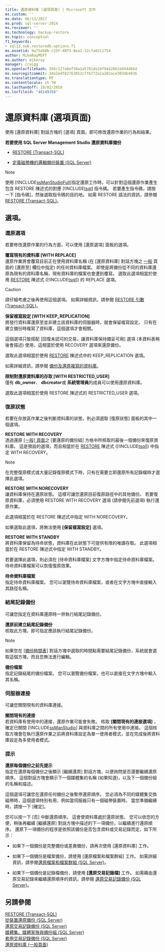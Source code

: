 ```yaml
---
title: 還原資料庫 (選項頁面) | Microsoft 文件
ms.custom: ''
ms.date: 06/13/2017
ms.prod: sql-server-2014
ms.reviewer: ''
ms.technology: backup-restore
ms.topic: conceptual
f1_keywords:
- sql12.swb.restoredb.options.f1
ms.assetid: 9a75d48b-c25f-40f3-8ea1-32cfa8211754
author: MikeRayMSFT
ms.author: mikeray
manager: craigg
ms.openlocfilehash: 266c127a8ef38a1a5701de24f9442861e604d84d
ms.sourcegitcommit: 3da2edf82763852cff6772a1a282ace3034b4936
ms.translationtype: MT
ms.contentlocale: zh-TW
ms.lasthandoff: 10/02/2018
ms.locfileid: "48149358"
---
```

# <a name="restore-database-options-page"></a>還原資料庫 (選項頁面)
  使用 [還原資料庫] 對話方塊的 [選項] 頁面，即可修改還原作業的行為和結果。  
  
 **若要使用 SQL Server Management Studio 還原資料庫備份**  
  
-   [RESTORE &#40;Transact-SQL&#41;](/sql/t-sql/statements/restore-statements-transact-sql)  
  
-   [定義磁帶機的邏輯備份裝置 &#40;SQL Server&#41;](define-a-logical-backup-device-for-a-tape-drive-sql-server.md)  
  
> [!NOTE]  
>  使用 [!INCLUDE[ssManStudioFull](../../includes/ssmanstudiofull-md.md)]指定還原工作時，可以針對這個還原作業產生包含 RESTORE 陳述式的對應 [!INCLUDE[tsql](../../includes/tsql-md.md)] 指令碼。 若要產生指令碼，請按一下 [指令碼]，然後選取指令碼的目的地。 如需 RESTORE 語法的資訊，請參閱 [RESTORE &#40;Transact-SQL&#41;](/sql/t-sql/statements/restore-statements-transact-sql)。  
  
## <a name="options"></a>選項。  
  
### <a name="restore-options"></a>還原選項  
 若要修改還原作業的行為方面，可以使用 [還原選項] 面板的選項。  
  
 **覆寫現有的資料庫 [WITH REPLACE]**  
 還原作業將會覆寫目前正在使用資料庫名稱 (在 [還原資料庫] 對話方塊之 [一般](../../integration-services/general-page-of-integration-services-designers-options.md) 頁面的 [還原至] 欄位中指定) 的任何資料庫檔案。 即使是將備份從不同的資料庫還原為現有的資料庫名稱，現有資料庫的檔案也會遭到覆寫。 選取此選項相當於使用 [RESTORE](/sql/t-sql/statements/restore-statements-arguments-transact-sql) 陳述式 ([!INCLUDE[tsql](../../includes/tsql-md.md)]) 的 REPLACE 選項。  
  
> [!CAUTION]  
>  請仔細考慮之後再使用這個選項。 如需詳細資訊，請參閱 [RESTORE 引數 &#40;Transact-SQL&#41;](/sql/t-sql/statements/restore-statements-arguments-transact-sql)。  
  
 **保留複寫設定 [WITH KEEP_REPLICATION]**  
 將發行資料庫還原至並非建立該資料庫的伺服器時，就會保留複寫設定。 只有在建立備份時複寫了資料庫，這個選項才會相關。  
  
 這個選項只能搭配 [回復未認可的交易，讓資料庫保持備妥可用] 選項 (本資料表稍後會描述) 使用，這相當於使用 RECOVERY 選項來還原備份。  
  
 選取此選項相當於使用 [RESTORE](/sql/t-sql/statements/restore-statements-transact-sql) 陳述式中的 KEEP_REPLICATION 選項。  
  
 如需詳細資訊，請參閱 [備份及還原複寫的資料庫](../replication/administration/back-up-and-restore-replicated-databases.md)。  
  
 **限制對還原資料庫的存取 [WITH RESTRICTED_USER]**  
 僅有 **db_owner**、 **dbcreator**或 **系統管理員**的成員可以使用還原資料庫。  
  
 選取此選項相當於使用 RESTORE 陳述式的 RESTRICTED_USER 選項。  
  
### <a name="recovery-state"></a>復原狀態  
 若要在存放區作業之後判斷資料庫的狀態，則必須選取 [復原狀態] 面板的其中一個選項。  
  
 **RESTORE WITH RECOVERY**  
 透過還原 [[一般] 頁面](../../integration-services/general-page-of-integration-services-designers-options.md)之 [要還原的備份組] 方格中所核取的最後一個備份來復原資料庫。 這是預設的選項，而且相當於在 [RESTORE](/sql/t-sql/statements/restore-statements-arguments-transact-sql) 陳述式 ([!INCLUDE[tsql](../../includes/tsql-md.md)]) 中指定 WITH RECOVERY。  
  
> [!NOTE]  
>  在完整復原模式或大量記錄復原模式下時，只有在需要立即還原所有記錄檔時才選擇此選項。  
  
 **RESTORE WITH NORECOVERY**  
 讓資料庫保持在還原狀態。 這樣可讓您還原目前復原路徑中的其他備份。 若要復原資料庫，必須使用 RESTORE WITH RECOVERY 選項 (請參閱先前選項) 執行還原作業。  
  
 此選項相當於在 RESTORE 陳述式中指定 WITH NORECOVERY。  
  
 如果選取此選項，將無法使用 **[保留複寫設定]** 選項。  
  
 **RESTORE WITH STANDBY**  
 將資料庫保留為待命狀態，資料庫在此狀態下可提供有限的唯讀存取。 此選項相當於在 RESTORE 陳述式中指定 WITH STANDBY。  
  
 若要選擇此選項，則必須在 [待命資料庫檔案] 文字方塊中指定待命資料庫檔案。 待命資料庫檔案可以恢復復原效果。  
  
 **待命資料庫檔案**  
 指定待命資料庫檔案。 您可以瀏覽待命資料庫檔案，或者在文字方塊中直接輸入其路徑名稱。  
  
### <a name="tail-log-backup"></a>結尾記錄備份  
 可讓您指定在資料庫還原時一併執行結尾記錄備份。  
  
 **還原前建立結尾記錄備份**  
 核取此方塊，即可指定應該執行結尾記錄備份。  
  
> [!NOTE]  
>  如果您在 [[備份時間表]](backup-timeline.md) 對話方塊中選取的時間點需要結尾記錄備份，系統就會選取這個方塊，而且您無法進行編輯。  
  
 **備份檔案**  
 指定記錄結尾的備份檔案。 您可以瀏覽備份檔案，也可以直接在文字方塊中輸入其名稱。  
  
### <a name="server-connections"></a>伺服器連接  
 可讓您關閉現有的資料庫連接。  
  
 **關閉現有的連接**  
 若資料庫有使用中的連接，還原作業可能會失敗。 核取 **[關閉現有的連接選項]** ，確定已關閉 [!INCLUDE[ssManStudio](../../includes/ssmanstudio-md.md)] 與資料庫之間的所有使用中連接。 這個核取方塊會在執行還原作業之前將資料庫設定為單一使用者模式，並在完成後將資料庫設定為多使用者模式。  
  
### <a name="prompt"></a>提示  
 **還原每個備份之前先提示**  
 指定在還原每個備份之後顯示 [繼續還原] 對話方塊，以便詢問是否還要繼續還原順序。 這個對話方塊會顯示下一個媒體集的名稱 (如果知道)，以及下一個備份組的名稱和描述。  
  
 這個選項可讓您在還原任何備份之後暫停還原順序。 您必須為不同的媒體集交換磁帶時，這個選項特別有用，例如當伺服器只有一個磁帶裝置時。 當您準備繼續時，請按一下 [確定]。  
  
 您可以按一下 [否] 中斷還原順序。 這會使資料庫處於還原狀態。 您可以依您的方便，稍後再繼續 [繼續還原] 對話方塊中描述的下一項備份，以繼續進行還原順序。 還原下一項備份的程序是依照該備份是否包含資料或交易記錄而定，如下所示：  
  
-   如果下一個備份是完整備份或差異備份，請再次使用 [還原資料庫] 工作。  
  
-   如果下一個備份是檔案備份，請使用 [還原檔案和檔案群組] 工作。 如需詳細資訊，請參閱[還原檔案和檔案群組 &#40;SQL Server&#41;](restore-files-and-filegroups-sql-server.md)。  
  
-   如果下一個備份是記錄檔備份，請使用 **[還原交易記錄檔]** 工作。 如需藉由還原交易記錄來繼續還原順序的資訊，請參閱 [還原交易記錄備份 &#40;SQL Server&#41;](restore-a-transaction-log-backup-sql-server.md)。  
  
## <a name="see-also"></a>另請參閱  
 [RESTORE &#40;Transact-SQL&#41;](/sql/t-sql/statements/restore-statements-transact-sql)   
 [從裝置還原備份 &#40;SQL Server&#41;](restore-a-backup-from-a-device-sql-server.md)   
 [還原交易記錄備份 &#40;SQL Server&#41;](restore-a-transaction-log-backup-sql-server.md)   
 [媒體集、媒體家族與備份組 &#40;SQL Server&#41;](media-sets-media-families-and-backup-sets-sql-server.md)   
 [套用交易記錄備份 &#40;SQL Server&#41;](transaction-log-backups-sql-server.md)   
 [還原資料庫 &#40;一般頁面&#41;](../../integration-services/general-page-of-integration-services-designers-options.md)  
  
  

